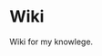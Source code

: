 # Wiki
Wiki for my knowlege.
<!------------------
|	::	item
->  ::	text
>	::	continous code
#	::	comment
\	::	directory
n.	::	ordered list
'{}'::	emphasize
------------------->
